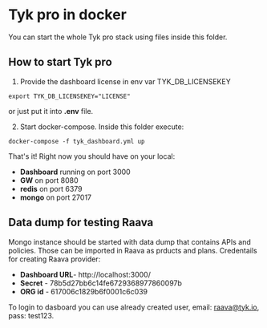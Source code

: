 # Tyk pro in docker
You can start the whole Tyk pro stack using files inside this folder.

## How to start Tyk pro
1. Provide the dashboard license in env var TYK_DB_LICENSEKEY
```
export TYK_DB_LICENSEKEY="LICENSE"
```
or just put it into __.env__ file.

2. Start docker-compose. Inside this folder execute:
```
docker-compose -f tyk_dashboard.yml up
```

That's it! Right now you should have on your local:
- __Dashboard__ running on port 3000
- __GW__ on port 8080
- __redis__ on port 6379
- __mongo__ on port 27017

## Data dump for testing Raava
Mongo instance should be started with data dump that contains APIs and policies. Those can be imported in Raava as prducts and plans.
Credentails for creating Raava provider:
- __Dashboard URL__- http://localhost:3000/
- __Secret__ - 78b5d27bb6c14fe6729368977860097b
- __ORG id__ - 617006c1829b6f0001c6c039

To login to dasboard you can use already created user, email: raava@tyk.io, pass: test123.
